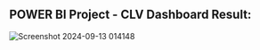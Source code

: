 ## POWER BI Project - CLV Dashboard Result:

![Screenshot 2024-09-13 014148](https://github.com/user-attachments/assets/f4cce618-4df1-4a56-8e13-f4edf0522f74)


